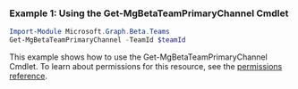 ### Example 1: Using the Get-MgBetaTeamPrimaryChannel Cmdlet
```powershell
Import-Module Microsoft.Graph.Beta.Teams
Get-MgBetaTeamPrimaryChannel -TeamId $teamId
```
This example shows how to use the Get-MgBetaTeamPrimaryChannel Cmdlet.
To learn about permissions for this resource, see the [permissions reference](/graph/permissions-reference).
